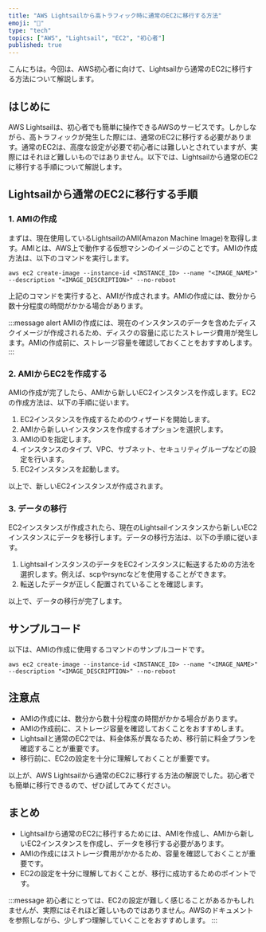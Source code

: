 ```yaml
---
title: "AWS Lightsailから高トラフィック時に通常のEC2に移行する方法"
emoji: "🚀"
type: "tech"
topics: ["AWS", "Lightsail", "EC2", "初心者"]
published: true
---
```


こんにちは。今回は、AWS初心者に向けて、Lightsailから通常のEC2に移行する方法について解説します。

## はじめに

AWS Lightsailは、初心者でも簡単に操作できるAWSのサービスです。しかしながら、高トラフィックが発生した際には、通常のEC2に移行する必要があります。通常のEC2は、高度な設定が必要で初心者には難しいとされていますが、実際にはそれほど難しいものではありません。以下では、Lightsailから通常のEC2に移行する手順について解説します。

## Lightsailから通常のEC2に移行する手順

### 1. AMIの作成

まずは、現在使用しているLightsailのAMI(Amazon Machine Image)を取得します。AMIとは、AWS上で動作する仮想マシンのイメージのことです。AMIの作成方法は、以下のコマンドを実行します。

```
aws ec2 create-image --instance-id <INSTANCE_ID> --name "<IMAGE_NAME>" --description "<IMAGE_DESCRIPTION>" --no-reboot
```

上記のコマンドを実行すると、AMIが作成されます。AMIの作成には、数分から数十分程度の時間がかかる場合があります。

:::message alert
AMIの作成には、現在のインスタンスのデータを含めたディスクイメージが作成されるため、ディスクの容量に応じたストレージ費用が発生します。AMIの作成前に、ストレージ容量を確認しておくことをおすすめします。
:::

### 2. AMIからEC2を作成する

AMIの作成が完了したら、AMIから新しいEC2インスタンスを作成します。EC2の作成方法は、以下の手順に従います。

1. EC2インスタンスを作成するためのウィザードを開始します。
2. AMIから新しいインスタンスを作成するオプションを選択します。
3. AMIのIDを指定します。
4. インスタンスのタイプ、VPC、サブネット、セキュリティグループなどの設定を行います。
5. EC2インスタンスを起動します。

以上で、新しいEC2インスタンスが作成されます。

### 3. データの移行

EC2インスタンスが作成されたら、現在のLightsailインスタンスから新しいEC2インスタンスにデータを移行します。データの移行方法は、以下の手順に従います。

1. LightsailインスタンスのデータをEC2インスタンスに転送するための方法を選択します。例えば、scpやrsyncなどを使用することができます。
2. 転送したデータが正しく配置されていることを確認します。

以上で、データの移行が完了します。

## サンプルコード

以下は、AMIの作成に使用するコマンドのサンプルコードです。

```
aws ec2 create-image --instance-id <INSTANCE_ID> --name "<IMAGE_NAME>" --description "<IMAGE_DESCRIPTION>" --no-reboot
```

## 注意点

- AMIの作成には、数分から数十分程度の時間がかかる場合があります。
- AMIの作成前に、ストレージ容量を確認しておくことをおすすめします。
- Lightsailと通常のEC2では、料金体系が異なるため、移行前に料金プランを確認することが重要です。
- 移行前に、EC2の設定を十分に理解しておくことが重要です。

以上が、AWS Lightsailから通常のEC2に移行する方法の解説でした。初心者でも簡単に移行できるので、ぜひ試してみてください。

## まとめ

- Lightsailから通常のEC2に移行するためには、AMIを作成し、AMIから新しいEC2インスタンスを作成し、データを移行する必要があります。
- AMIの作成にはストレージ費用がかかるため、容量を確認しておくことが重要です。
- EC2の設定を十分に理解しておくことが、移行に成功するためのポイントです。

:::message
初心者にとっては、EC2の設定が難しく感じることがあるかもしれませんが、実際にはそれほど難しいものではありません。AWSのドキュメントを参照しながら、少しずつ理解していくことをおすすめします。
:::
